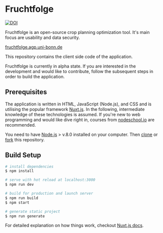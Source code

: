 # Fruchtfolge
[![DOI](https://zenodo.org/badge/173977199.svg)](https://zenodo.org/badge/latestdoi/173977199)

Fruchtfolge is an open-source crop planning optimization tool. It's main focus are usability and data security.

[fruchtfolge.agp.uni-bonn.de](http://fruchtfolge.agp.uni-bonn.de)

This repository contains the client side code of the application.

Fruchtfolge is currently in alpha state.
If you are interested in the development and would like to contribute, follow the subsequent steps in order to build the application.

## Prerequisites
The application is written in HTML, JavaScript (Node.js), and CSS and is utilising the popular framework [Nuxt.js](https://github.com/nuxt/nuxt.js).
In the following, intermediate knowledge of these technologies is assumed.
If you're new to web programming and would like dive right in, courses from [nodeschool.io](https://nodeschool.io/#workshopper-list) are recommended.

You need to have [Node.js](https://nodejs.org/en/) > v.8.0 installed on your computer.
Then [clone](https://help.github.com/articles/cloning-a-repository/) or [fork](https://help.github.com/articles/fork-a-repo/) this repository.

## Build Setup

``` bash
# install dependencies
$ npm install

# serve with hot reload at localhost:3000
$ npm run dev

# build for production and launch server
$ npm run build
$ npm start

# generate static project
$ npm run generate
```

For detailed explanation on how things work, checkout [Nuxt.js docs](https://nuxtjs.org).
